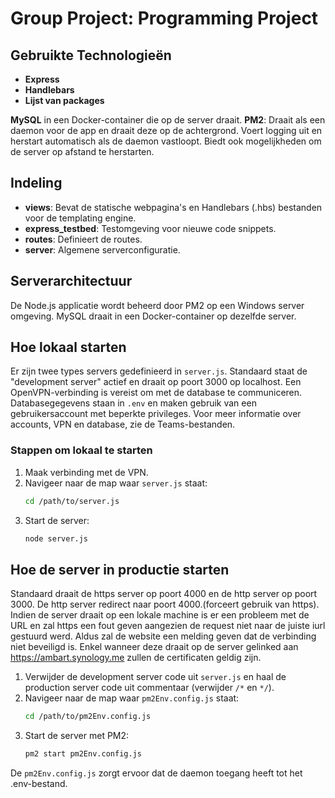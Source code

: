 # Group Project: Programming Project

## Gebruikte Technologieën
- **Express**
- **Handlebars**
- **Lijst van packages**

**MySQL** in een Docker-container die op de server draait.
**PM2**: Draait als een daemon voor de app en draait deze op de achtergrond. Voert logging uit en herstart automatisch als de daemon vastloopt. Biedt ook mogelijkheden om de server op afstand te herstarten.

## Indeling
- **views**: Bevat de statische webpagina's en Handlebars (.hbs) bestanden voor de templating engine.
- **express_testbed**: Testomgeving voor nieuwe code snippets.
- **routes**: Definieert de routes.
- **server**: Algemene serverconfiguratie.

## Serverarchitectuur
De Node.js applicatie wordt beheerd door PM2 op een Windows server omgeving. MySQL draait in een Docker-container op dezelfde server.

## Hoe lokaal starten
Er zijn twee types servers gedefinieerd in `server.js`. Standaard staat de "development server" actief en draait op poort 3000 op localhost. Een OpenVPN-verbinding is vereist om met de database te communiceren. Databasegegevens staan in `.env` en maken gebruik van een gebruikersaccount met beperkte privileges. Voor meer informatie over accounts, VPN en database, zie de Teams-bestanden.

### Stappen om lokaal te starten
1. Maak verbinding met de VPN.
2. Navigeer naar de map waar `server.js` staat:
    ```bash
    cd /path/to/server.js
    ```
3. Start de server:
    ```bash
    node server.js
    ```

## Hoe de server in productie starten
Standaard draait de https server op poort 4000 en de http server op poort 3000. De http server redirect naar poort 4000.(forceert gebruik van https). Indien de server draait op een lokale machine is er een probleem met de URL en zal https een fout geven aangezien de request niet naar de juiste iurl gestuurd werd. Aldus zal de website een melding geven dat de verbinding niet beveiligd is. Enkel wanneer deze draait op de server gelinked aan https://ambart.synology.me zullen de certificaten geldig zijn.

1. Verwijder de development server code uit `server.js` en haal de production server code uit commentaar (verwijder `/*` en `*/`).
2. Navigeer naar de map waar `pm2Env.config.js` staat:
    ```bash
    cd /path/to/pm2Env.config.js
    ```
3. Start de server met PM2:
    ```bash
    pm2 start pm2Env.config.js
    ```
De `pm2Env.config.js` zorgt ervoor dat de daemon toegang heeft tot het .env-bestand.

